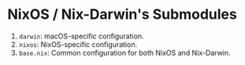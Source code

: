 # NixOS / Nix-Darwin's Submodules

1. `darwin`: macOS-specific configuration.
2. `nixos`: NixOS-specific configuration.
3. `base.nix`: Common configuration for both NixOS and Nix-Darwin.
